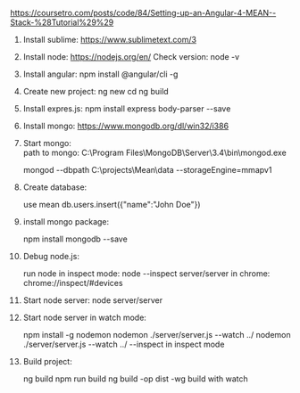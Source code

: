 https://coursetro.com/posts/code/84/Setting-up-an-Angular-4-MEAN--Stack-%28Tutorial%29%29

1. Install sublime:   https://www.sublimetext.com/3
2. Install node:      https://nodejs.org/en/ 
   Check version:     node -v 

3. Install angular:   npm install @angular/cli -g
4. Create new project: 
        ng new <project name>
        cd <project name>
        ng build 

4. Install expres.js: npm install express body-parser --save
5. Install mongo:     https://www.mongodb.org/dl/win32/i386
6. Start mongo:       
   path to mongo: C:\Program Files\MongoDB\Server\3.4\bin\mongod.exe

   mongod --dbpath C:\projects\Mean\data --storageEngine=mmapv1

7. Create database:

   use mean
   db.users.insert({"name":"John Doe"})

8. install mongo package: 

   npm install mongodb --save

9. Debug node.js:
   
   run node in inspect mode:  node --inspect server/server
   in chrome:                 chrome://inspect/#devices

10. Start node server:  node server/server

11. Start node server in watch mode:

    npm install -g nodemon
    nodemon ./server/server.js --watch ../
    nodemon ./server/server.js --watch ../ --inspect    in inspect mode

12. Build project: 
    
    ng build
    npm run build
    ng build -op dist -wg     build with watch

    


                

   